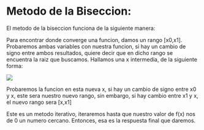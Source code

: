 # Metodo de la Biseccion:

El metodo de la biseccion funciona de la siguiente manera:

Para encontrar donde converge una funcion, damos un rango [x0,x1]. Probaremos ambas variables con nuestra funcion, si hay un cambio de signo entre ambos resultados, quiere decir que en dicho rango se encuentra la raiz que buscamos.
Hallamos una x intermedia, de la siguiente forma:

<img src="http://chart.apis.google.com/chart?cht=tx&chl=x%3D%20%5Cfrac%7Bx0%2Bx1%7D%7B2%7D%20">

Probaremos la funcion en esta nueva x, si hay un cambio de signo entre x0 y x, este sera nuestro nuevo rango, sin embargo, si hay cambio entre x1 y x, el nuevo rango sera [x,x1]

Este es un metodo iterativo, iteraremos hasta que nuestro valor de f(x) nos de 0 un numero cercano. Entonces, esa es la respuesta final que daremos.
